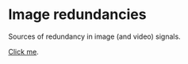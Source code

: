 # Image redundancies

Sources of redundancy in image (and video) signals.

[Click me](https://vicente-gonzalez-ruiz.github.io/image_redundancies/).
